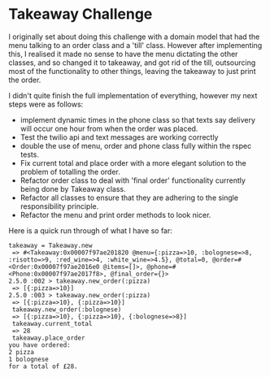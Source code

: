 # Takeaway Challenge

I originally set about doing this challenge with a domain model that had the menu talking to an order class and a 'till' class. However after implementing this, I realised it made no sense to have the menu dictating the other classes, and so changed it to takeaway, and got rid of the till, outsourcing most of the functionality to other things, leaving the takeaway to just print the order.

I didn't quite finish the full implementation of everything, however my next steps were as follows:

* implement dynamic times in the phone class so that texts say delivery will occur one hour from when the order was placed.
* Test the twilio api and text messages are working correctly
* double the use of menu, order and phone class fully within the rspec tests.
* Fix current total and place order with a more elegant solution to the problem of totalling the order.
* Refactor order class to deal with 'final order' functionality currently being done by Takeaway class.
* Refactor all classes to ensure that they are adhering to the single responsibility principle.
* Refactor the menu and print order methods to look nicer.

Here is a quick run through of what I have so far:

```
takeaway = Takeaway.new
 => #<Takeaway:0x00007f97ae201820 @menu={:pizza=>10, :bolognese=>8, :risotto=>9, :red_wine=>4, :white_wine=>4.5}, @total=0, @order=#<Order:0x00007f97ae2016e0 @items=[]>, @phone=#<Phone:0x00007f97ae2017f8>, @final_order={}>
2.5.0 :002 > takeaway.new_order(:pizza)
 => [{:pizza=>10}]
2.5.0 :003 > takeaway.new_order(:pizza)
 => [{:pizza=>10}, {:pizza=>10}]
 takeaway.new_order(:bolognese)
 => [{:pizza=>10}, {:pizza=>10}, {:bolognese=>8}]
 takeaway.current_total
 => 28
 takeaway.place_order
you have ordered:
2 pizza
1 bolognese
for a total of £28.
```
